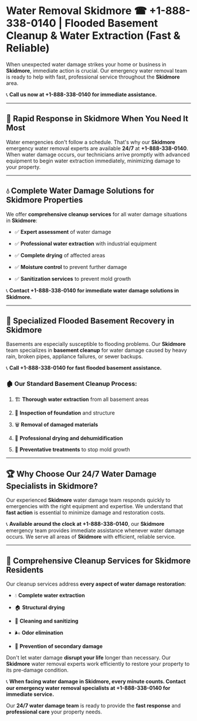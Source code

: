 # Water Removal Skidmore ☎ +1-888-338-0140 | Flooded Basement Cleanup & Water Extraction (Fast & Reliable)

When unexpected water damage strikes your home or business in **Skidmore**, immediate action is crucial. Our emergency water removal team is ready to help with fast, professional service throughout the **Skidmore** area. 

📞 **Call us now at +1-888-338-0140 for immediate assistance.**
---
## 🚀 Rapid Response in Skidmore When You Need It Most
Water emergencies don't follow a schedule. That's why our **Skidmore** emergency water removal experts are available **24/7** at **+1-888-338-0140**. When water damage occurs, our technicians arrive promptly with advanced equipment to begin water extraction immediately, minimizing damage to your property.
---
## 💧 Complete Water Damage Solutions for Skidmore Properties
We offer **comprehensive cleanup services** for all water damage situations in **Skidmore**:
- ✅ **Expert assessment** of water damage  
- ✅ **Professional water extraction** with industrial equipment  
- ✅ **Complete drying** of affected areas  
- ✅ **Moisture control** to prevent further damage  
- ✅ **Sanitization services** to prevent mold growth  
📞 **Contact +1-888-338-0140 for immediate water damage solutions in Skidmore.**
---
## 🌊 Specialized Flooded Basement Recovery in Skidmore
Basements are especially susceptible to flooding problems. Our **Skidmore** team specializes in **basement cleanup** for water damage caused by heavy rain, broken pipes, appliance failures, or sewer backups. 
📞 **Call +1-888-338-0140 for fast flooded basement assistance.**
### 🏚️ Our Standard Basement Cleanup Process:
1. 🏗️ **Thorough water extraction** from all basement areas  
2. 🔎 **Inspection of foundation** and structure  
3. 🗑️ **Removal of damaged materials**  
4. 💨 **Professional drying and dehumidification**  
5. 🚫 **Preventative treatments** to stop mold growth  
---
## 🏆 Why Choose Our 24/7 Water Damage Specialists in Skidmore?
Our experienced **Skidmore** water damage team responds quickly to emergencies with the right equipment and expertise. We understand that **fast action** is essential to minimize damage and restoration costs.
📞 **Available around the clock at +1-888-338-0140**, our **Skidmore** emergency team provides immediate assistance whenever water damage occurs. We serve all areas of **Skidmore** with efficient, reliable service.
---
## 🧹 Comprehensive Cleanup Services for Skidmore Residents
Our cleanup services address **every aspect of water damage restoration**:
- 💧 **Complete water extraction**  
- 🏠 **Structural drying**  
- 🧼 **Cleaning and sanitizing**  
- 🌬️ **Odor elimination**  
- 🚫 **Prevention of secondary damage**  
Don't let water damage **disrupt your life** longer than necessary. Our **Skidmore** water removal experts work efficiently to restore your property to its pre-damage condition.
📞 **When facing water damage in Skidmore, every minute counts. Contact our emergency water removal specialists at +1-888-338-0140 for immediate service.**
Our **24/7 water damage team** is ready to provide the **fast response** and **professional care** your property needs.
